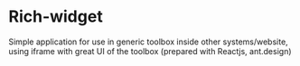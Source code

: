 # Rich-widget

Simple application for use in generic toolbox inside other systems/website, using iframe with great UI of the toolbox (prepared with Reactjs, ant.design)
